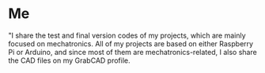 # Me
"I share the test and final version codes of my projects, which are mainly focused on mechatronics. All of my projects are based on either Raspberry Pi or Arduino, and since most of them are mechatronics-related, I also share the CAD files on my GrabCAD profile.
